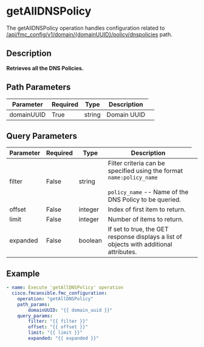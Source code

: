 # getAllDNSPolicy

The getAllDNSPolicy operation handles configuration related to [/api/fmc_config/v1/domain/{domainUUID}/policy/dnspolicies](/paths//api/fmc_config/v1/domain/{domain_uuid}/policy/dnspolicies.md) path.&nbsp;
## Description
**Retrieves all the DNS Policies.**

## Path Parameters
| Parameter | Required | Type | Description |
| --------- | -------- | ---- | ----------- |
| domainUUID | True | string <td colspan=3> Domain UUID |

## Query Parameters
| Parameter | Required | Type | Description |
| --------- | -------- | ---- | ----------- |
| filter | False | string <td colspan=3> Filter criteria can be specified using the format <code>name:policy_name</code><br/><br/><code>policy_name</code> -- Name of the DNS Policy to be queried. |
| offset | False | integer <td colspan=3> Index of first item to return. |
| limit | False | integer <td colspan=3> Number of items to return. |
| expanded | False | boolean <td colspan=3> If set to true, the GET response displays a list of objects with additional attributes. |

## Example
```yaml
- name: Execute 'getAllDNSPolicy' operation
  cisco.fmcansible.fmc_configuration:
    operation: "getAllDNSPolicy"
    path_params:
        domainUUID: "{{ domain_uuid }}"
    query_params:
        filter: "{{ filter }}"
        offset: "{{ offset }}"
        limit: "{{ limit }}"
        expanded: "{{ expanded }}"

```